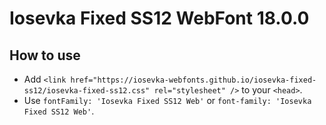 # Iosevka Fixed SS12 WebFont 18.0.0

## How to use

- Add `<link href="https://iosevka-webfonts.github.io/iosevka-fixed-ss12/iosevka-fixed-ss12.css" rel="stylesheet" />` to your `<head>`.
- Use `fontFamily: 'Iosevka Fixed SS12 Web'` or `font-family: 'Iosevka Fixed SS12 Web'`.

